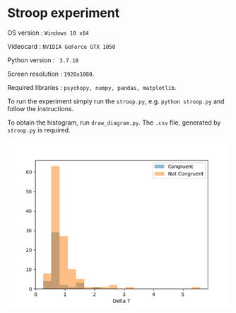 # Stroop experiment

OS version : `Windows 10 x64`

Videocard : `NVIDIA GeForce GTX 1050`

Python version : ` 3.7.10`

Screen resolution : `1920x1080`.

Required libraries : `psychopy, numpy, pandas, matplotlib`.

To run the experiment simply run the `stroop.py`, e.g. `python stroop.py` and follow the instructions.

To obtain the histogram, run `draw_diagram.py`. The `.csv` file, generated by `stroop.py` is required.

![hist](hist.png)
